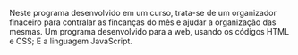 Neste programa desenvolvido em um curso, trata-se de um organizador finaceiro para contralar as fincanças do mês e ajudar a organização das mesmas.
Um programa desenvolvido para a web, usando os códigos HTML e CSS; E a linguagem JavaScript.
